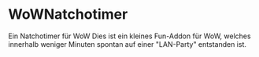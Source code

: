 # WoWNatchotimer
Ein Natchotimer für WoW
Dies ist ein kleines Fun-Addon für WoW, welches innerhalb weniger Minuten spontan auf einer "LAN-Party" entstanden ist. 
